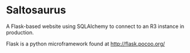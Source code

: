 Saltosaurus
========

A Flask-based website using SQLAlchemy to connect to an R3 instance in production.

Flask is a python microframework found at http://flask.pocoo.org/
